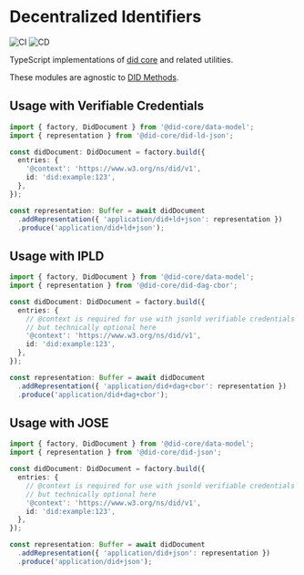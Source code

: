 # Decentralized Identifiers

![CI](https://github.com/transmute-industries/did-core/workflows/CI/badge.svg) ![CD](https://github.com/transmute-industries/did-core/workflows/CD/badge.svg)

TypeScript implementations of [did core](https://www.w3.org/TR/did-core/) and related utilities.

These modules are agnostic to [DID Methods](https://www.w3.org/TR/did-core/#dfn-did-methods).

## Usage with Verifiable Credentials

```ts
import { factory, DidDocument } from '@did-core/data-model';
import { representation } from '@did-core/did-ld-json';

const didDocument: DidDocument = factory.build({
  entries: {
    '@context': 'https://www.w3.org/ns/did/v1',
    id: 'did:example:123',
  },
});

const representation: Buffer = await didDocument
  .addRepresentation({ 'application/did+ld+json': representation })
  .produce('application/did+ld+json');
```

## Usage with IPLD

```ts
import { factory, DidDocument } from '@did-core/data-model';
import { representation } from '@did-core/did-dag-cbor';

const didDocument: DidDocument = factory.build({
  entries: {
    // @context is required for use with jsonld verifiable credentials
    // but technically optional here
    '@context': 'https://www.w3.org/ns/did/v1',
    id: 'did:example:123',
  },
});

const representation: Buffer = await didDocument
  .addRepresentation({ 'application/did+dag+cbor': representation })
  .produce('application/did+dag+cbor');
```

## Usage with JOSE

```ts
import { factory, DidDocument } from '@did-core/data-model';
import { representation } from '@did-core/did-json';

const didDocument: DidDocument = factory.build({
  entries: {
    // @context is required for use with jsonld verifiable credentials
    // but technically optional here
    '@context': 'https://www.w3.org/ns/did/v1',
    id: 'did:example:123',
  },
});

const representation: Buffer = await didDocument
  .addRepresentation({ 'application/did+json': representation })
  .produce('application/did+json');
```
